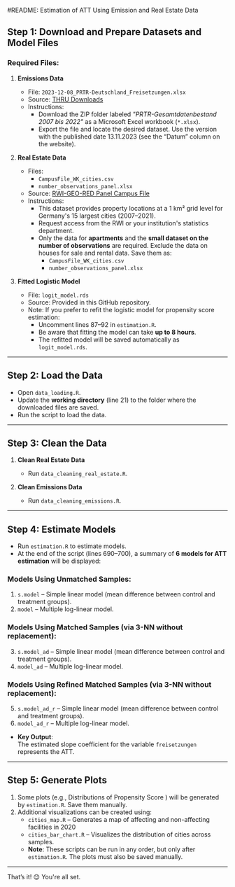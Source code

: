 
#README: Estimation of ATT Using Emission and Real Estate Data

## Step 1: Download and Prepare Datasets and Model Files

### Required Files:
1. **Emissions Data**  
   - File: `2023-12-08_PRTR-Deutschland_Freisetzungen.xlsx`  
   - Source: [THRU Downloads](https://thru.de/downloads)  
   - Instructions:  
     - Download the ZIP folder labeled *"PRTR-Gesamtdatenbestand 2007 bis 2022"* as a Microsoft Excel workbook (`*.xlsx`).  
     - Export the file and locate the desired dataset. Use the version with the published date 13.11.2023 (see the “Datum” column on the website).

2. **Real Estate Data**  
   - Files:  
     - `CampusFile_WK_cities.csv`  
     - `number_observations_panel.xlsx`  
   - Source: [RWI-GEO-RED Panel Campus File](https://www.rwi-essen.de/forschung-beratung/weitere/forschungsdatenzentrum-ruhr/datenangebot/rwi-geo-red-real-estate-data)  
   - Instructions:  
     - This dataset provides property locations at a 1 km² grid level for Germany's 15 largest cities (2007–2021).  
     - Request access from the RWI or your institution's statistics department.  
     - Only the data for **apartments** and the **small dataset on the number of observations** are required. Exclude the data on houses for sale and rental data. Save them as:  
       - `CampusFile_WK_cities.csv`  
       - `number_observations_panel.xlsx`

3. **Fitted Logistic Model**  
   - File: `logit_model.rds`  
   - Source: Provided in this GitHub repository.  
   - Note: If you prefer to refit the logistic model for propensity score estimation:  
     - Uncomment lines 87–92 in `estimation.R`.  
     - Be aware that fitting the model can take **up to 8 hours**.  
     - The refitted model will be saved automatically as `logit_model.rds`.

---

## Step 2: Load the Data
- Open `data_loading.R`.  
- Update the **working directory** (line 21) to the folder where the downloaded files are saved.  
- Run the script to load the data.

---

## Step 3: Clean the Data
1. **Clean Real Estate Data**  
   - Run `data_cleaning_real_estate.R`.  

2. **Clean Emissions Data**  
   - Run `data_cleaning_emissions.R`.  

---

## Step 4: Estimate Models
- Run `estimation.R` to estimate models.  
- At the end of the script (lines 690–700), a summary of **6 models for ATT estimation** will be displayed:

### Models Using Unmatched Samples:
1. `s.model` – Simple linear model (mean difference between control and treatment groups).  
2. `model` – Multiple log-linear model.

### Models Using Matched Samples (via 3-NN without replacement):
3. `s.model_ad` – Simple linear model (mean difference between control and treatment groups).  
4. `model_ad` – Multiple log-linear model.

### Models Using Refined Matched Samples (via 3-NN without replacement):
5. `s.model_ad_r` – Simple linear model (mean difference between control and treatment groups).  
6. `model_ad_r` – Multiple log-linear model.

- **Key Output**:  
  The estimated slope coefficient for the variable `freisetzungen` represents the ATT.  

---

## Step 5: Generate Plots
1. Some plots (e.g., Distributions of Propensity Score ) will be generated by `estimation.R`. Save them manually.  
2. Additional visualizations can be created using:  
   - `cities_map.R` – Generates a map of affecting and non-affecting facilities in 2020  
   - `cities_bar_chart.R` – Visualizes the distribution of cities across samples.  
   - **Note**: These scripts can be run in any order, but only after `estimation.R`. The plots must also be saved manually.

---

That’s it! 😊 You're all set.

